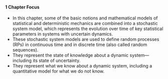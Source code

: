 #### 1 Chapter Focus  
- In this chapter, some of the basic notions and mathematical models of statistical and deterministic mechanics are combined into a stochastic system model, which represents the evolution over time of key statistical parameters in systems with uncertain dynamics.
- These stochastic system models are used to define random processes (RPs) in continuous time and in discrete time (also called random sequences). 
- They represent the state of knowledge about a dynamic system—including its state of uncertainty. 
- They represent what we know about a dynamic system, including a quantitative model for what we do not know.
